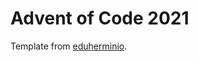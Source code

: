 # Advent of Code 2021

Template from [eduherminio](https://github.com/eduherminio/AdventOfCode.Template).